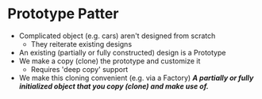 # Prototype Patter #
* Complicated object (e.g. cars) aren't designed from scratch
  * They reiterate existing designs
* An existing (partially or fully constructed) design is a Prototype
* We make a copy (clone) the prototype and customize it
  * Requires 'deep copy' support
* We make this cloning convenient (e.g. via a Factory)
  ***A partially or fully initialized object that you copy (clone) and make use of.***